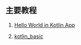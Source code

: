## 主要教程

1. [Hello World in Kotlin App](./docs/hello_world.md)

2. [kotlin_basic](./docs/02_kotlin_basic.md)
